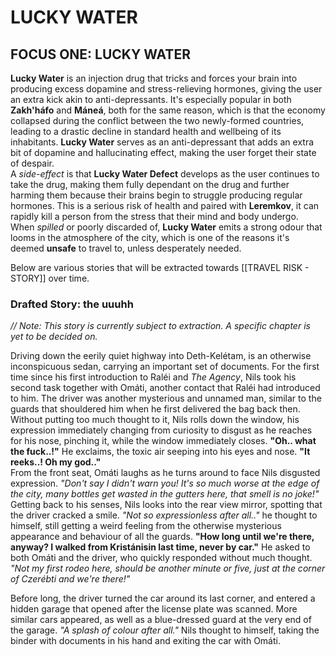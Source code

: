 # LUCKY WATER
## FOCUS ONE: LUCKY WATER
**Lucky Water** is an injection drug that tricks and forces your brain into producing excess dopamine and stress-relieving hormones, giving the user an extra kick akin to anti-depressants. It's especially popular in both **Zakh'háfo** and **Máneá**, both for the same reason, which is that the economy collapsed during the conflict between the two newly-formed countries, leading to a drastic decline in standard health and wellbeing of its inhabitants. **Lucky Water** serves as an anti-depressant that adds an extra bit of dopamine and hallucinating effect, making the user forget their state of despair. \
A *side-effect* is that **Lucky Water Defect** develops as the user continues to take the drug, making them fully dependant on the drug and further harming them because their brains begin to struggle producing regular hormones. This is a serious risk of health and paired with **Leremkov**, it can rapidly kill a person from the stress that their mind and body undergo. \
When *spilled* or poorly discarded of, **Lucky Water** emits a strong odour that looms in the atmosphere of the city, which is one of the reasons it's deemed **unsafe** to travel to, unless desperately needed.

Below are various stories that will be extracted towards [[TRAVEL RISK - STORY]] over time.

### Drafted Story: the uuuhh
*// Note: This story is currently subject to extraction. A specific chapter is yet to be decided on.*

Driving down the eerily quiet highway into Deth-Kelétam, is an otherwise inconspicuous sedan, carrying an important set of documents. For the first time since his first introduction to Raléi and *The Agency*, Nils took his second task together with Omáti, another contact that Raléi had introduced to him. The driver was another mysterious and unnamed man, similar to the guards that shouldered him when he first delivered the bag back then. Without putting too much thought to it, Nils rolls down the window, his expression immediately changing from curiosity to disgust as he reaches for his nose, pinching it, while the window immediately closes. **"Oh.. what the fuck..!"** He exclaims, the toxic air seeping into his eyes and nose. **"It reeks..! Oh my god.."** \
From the front seat, Omáti laughs as he turns around to face Nils disgusted expression. *"Don't say I didn't warn you! It's so much worse at the edge of the city, many bottles get wasted in the gutters here, that smell is no joke!"* \
Getting back to his senses, Nils looks into the rear view mirror, spotting that the driver cracked a smile. *"Not so expressionless after all.."* he thought to himself, still getting a weird feeling from the otherwise mysterious appearance and behaviour of all the guards. **"How long until we're there, anyway? I walked from Kristánisin last time, never by car."** He asked to both Omáti and the driver, who quickly responded without much thought. *"Not my first rodeo here, should be another minute or five, just at the corner of Czerébti and we're there!"*

Before long, the driver turned the car around its last corner, and entered a hidden garage that opened after the license plate was scanned. More similar cars appeared, as well as a blue-dressed guard at the very end of the garage. *"A splash of colour after all."* Nils thought to himself, taking the binder with documents in his hand and exiting the car with Omáti. 
